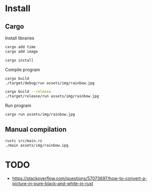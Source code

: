 # Install

## Cargo

Install libraries

```bash
cargo add time
cargo add image

cargo install
```

Compile program

```bash
cargo build
./target/debug/run assets/img/rainbow.jpg

cargo build --release
./target/release/run assets/img/rainbow.jpg
```

Run program

```bash
cargo run assets/img/rainbow.jpg
```

## Manual compilation

```bash
rustc src/main.rs
./main assets/img/rainbow.ipg
```

# TODO

- https://stackoverflow.com/questions/57073697/how-to-convert-a-picture-in-pure-black-and-white-in-rust